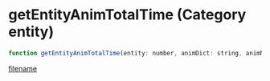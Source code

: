 # getEntityAnimTotalTime (Category entity)

```js
function getEntityAnimTotalTime(entity: number, animDict: string, animName: string): number
```

[filename](getEntityAnimTotalTime_m.md ':include')